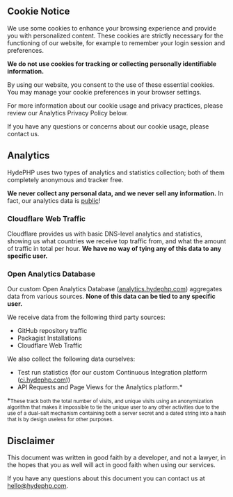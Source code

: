 ## Cookie Notice

We use some cookies to enhance your browsing experience and provide you with personalized content.
These cookies are strictly necessary for the functioning of our website, for example to remember your login session and preferences.

**We do not use cookies for tracking or collecting personally identifiable information.**

By using our website, you consent to the use of these essential cookies. You may manage your cookie preferences in your browser settings.

For more information about our cookie usage and privacy practices, please review our Analytics Privacy Policy below.

If you have any questions or concerns about our cookie usage, please contact us.

## Analytics

HydePHP uses two types of analytics and statistics collection; both of them completely anonymous and tracker free.

**We never collect any personal data, and we never sell any information.**
In fact, our analytics data is [public](https://analytics.hydephp.com)!

### Cloudflare Web Traffic

Cloudflare provides us with basic DNS-level analytics and statistics, showing us what countries we receive top traffic from,
and what the amount of traffic in total per hour. **We have no way of tying any of this data to any specific user.**

### Open Analytics Database

Our custom Open Analytics Database ([analytics.hydephp.com](https://analytics.hydephp.com)) aggregates data from various sources.
**None of this data can be tied to any specific user.**

We receive data from the following third party sources:

- GitHub repository traffic
- Packagist Installations
- Cloudflare Web Traffic

We also collect the following data ourselves:

- Test run statistics (for our custom Continuous Integration platform ([ci.hydephp.com](https://ci.hydephp.com)))
- API Requests and Page Views for the Analytics platform.*

*<small>These track both the total number of visits, and unique visits using an anonymization algorithm that makes it
impossible to tie the unique user to any other activities due to the use of a dual-salt mechanism containing both
a server secret and a dated string into a hash that is by design useless for other purposes.</small>

## Disclaimer

This document was written in good faith by a developer, and not a lawyer,
in the hopes that you as well will act in good faith when using our services.

If you have any questions about this document you can contact us at hello@hydephp.com.
